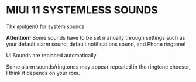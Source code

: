 # MIUI 11 SYSTEMLESS SOUNDS

Thx @ulgen0 for system sounds

**Attention!** Some sounds have to be set manually through settings such as your default alarm sound, default notifications sound, and Phone ringtone!

UI Sounds are replaced automatically.

Some alarm sounds/ringtones may appear repeated in the ringtone chooser, I think it depends on your rom.

